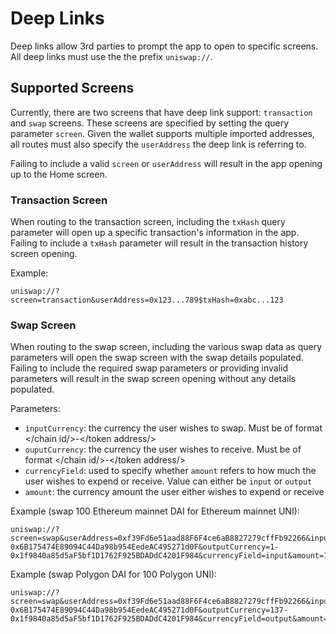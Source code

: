 # Deep Links

Deep links allow 3rd parties to prompt the app to open to specific screens. All deep links must use the the prefix `uniswap://`.

## Supported Screens

Currently, there are two screens that have deep link support: `transaction` and `swap` screens. These screens are specified by setting the query parameter `screen`. Given the wallet supports multiple imported addresses, all routes must also specify the `userAddress` the deep link is referring to.

Failing to include a valid `screen` or `userAddress` will result in the app opening up to the Home screen.

### Transaction Screen

When routing to the transaction screen, including the `txHash` query parameter will open up a specific transaction's information in the app. Failing to include a `txHash` parameter will result in the transaction history screen opening.

Example:

```
uniswap://?screen=transaction&userAddress=0x123...789$txHash=0xabc...123
```

### Swap Screen

When routing to the swap screen, including the various swap data as query parameters will open the swap screen with the swap details populated. Failing to include the required swap parameters or providing invalid parameters will result in the swap screen opening without any details populated.

Parameters:

- `inputCurrency`: the currency the user wishes to swap. Must be of format </chain id/>-</token address/>
- `ouputCurrency`: the currency the user wishes to receive. Must be of format </chain id/>-</token address/>
- `currencyField`: used to specify whether `amount` refers to how much the user wishes to expend or receive. Value can either be `input` or `output`
- `amount`: the currency amount the user either wishes to expend or receive

Example (swap 100 Ethereum mainnet DAI for Ethereum mainnet UNI):

```
uniswap://?screen=swap&userAddress=0xf39Fd6e51aad88F6F4ce6aB8827279cffFb92266&inputCurrency=1-0x6B175474E89094C44Da98b954EedeAC495271d0F&outputCurrency=1-0x1f9840a85d5aF5bf1D1762F925BDADdC4201F984&currencyField=input&amount=100
```

Example (swap Polygon DAI for 100 Polygon UNI):

```
uniswap://?screen=swap&userAddress=0xf39Fd6e51aad88F6F4ce6aB8827279cffFb92266&inputCurrency=137-0x6B175474E89094C44Da98b954EedeAC495271d0F&outputCurrency=137-0x1f9840a85d5aF5bf1D1762F925BDADdC4201F984&currencyField=output&amount=100
```
